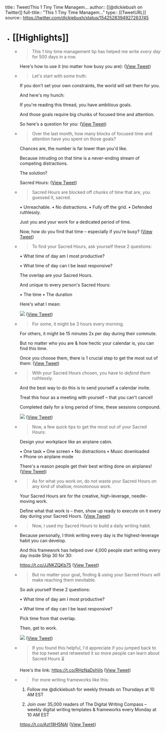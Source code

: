 title:: Tweet/This 1 Tiny Time Managem...
author:: [[@dickiebush on Twitter]]
full-title:: "This 1 Tiny Time Managem..."
type:: [[TweetURL]]
source:: https://twitter.com/dickiebush/status/1542528394927263745

- # [[Highlights]]
	- > This 1 tiny time management tip has helped me write *every day* for 500 days in a row.
	  
	  Here's how to use it (no matter how busy you are): ([View Tweet](https://twitter.com/dickiebush/status/1542528394927263745))
	- > Let's start with some truth:
	  
	  If you don't set your own constraints, the world will set them for you.
	  
	  And here's my hunch:
	  
	  If you're reading this thread, you have ambitious goals.
	  
	  And those goals require big chunks of focused time and attention.
	  
	  So here's a question for you: ([View Tweet](https://twitter.com/dickiebush/status/1542528399851274240))
	- > Over the last month, how many blocks of focused time and attention have you spent on those goals?
	  
	  Chances are, the number is far lower than you'd like.
	  
	  Because intruding on that time is a never-ending stream of competing distractions.
	  
	  The solution?
	  
	  Sacred Hours: ([View Tweet](https://twitter.com/dickiebush/status/1542528404901306368))
	- > Sacred Hours are blocked off chunks of time that are, you guessed it, sacred.
	  
	  • Unreachable.
	  • No distractions.
	  • Fully off the grid.
	  • Defended ruthlessly.
	  
	  Just you and your work for a dedicated period of time.
	  
	  Now, how do you find that time – especially if you're busy? ([View Tweet](https://twitter.com/dickiebush/status/1542528410081120257))
	- > To find your Sacred Hours, ask yourself these 2 questions:
	  
	  • What time of day am I most productive?
	  
	  • What time of day can I be least responsive?
	  
	  The overlap are your Sacred Hours.
	  
	  And unique to every person's Sacred Hours:
	  
	  • The time
	  • The duration
	  
	  Here's what I mean: 
	  
	  ![](https://pbs.twimg.com/media/FWgpa83WYAEuAXr.png) ([View Tweet](https://twitter.com/dickiebush/status/1542528417756848128))
	- > For some, it might be 3 hours every morning.
	  
	  For others, it might be 15 minutes 2x per day during their commute.
	  
	  But no matter who you are & how hectic your calendar is, you can find this time.
	  
	  Once you choose them, there is 1 crucial step to get the most out of them: ([View Tweet](https://twitter.com/dickiebush/status/1542528423083524096))
	- > With your Sacred Hours chosen, you have to *defend them* ruthlessly.
	  
	  And the best way to do this is to send yourself a calendar invite.
	  
	  Treat this hour as a meeting with yourself – that you can't cancel!
	  
	  Completed daily for a long period of time, these sessions compound. 
	  
	  ![](https://pbs.twimg.com/media/FWgpbsjXoAAlexm.jpg) ([View Tweet](https://twitter.com/dickiebush/status/1542528431849619457))
	- > Now, a few quick tips to get the most out of your Sacred Hours:
	  
	  Design your workplace like an airplane cabin.
	  
	  • One task
	  • One screen
	  • No distractions
	  • Music downloaded
	  • Phone on airplane mode
	  
	  There's a reason people get their best writing done on airplanes! ([View Tweet](https://twitter.com/dickiebush/status/1542528438590128128))
	- > As for what you work on, do not waste your Sacred Hours on any kind of shallow, monotonous work.
	  
	  Your Sacred Hours are for the creative, high-leverage, needle-moving work.
	  
	  Define what that work is – then, show up ready to execute on it every day during your Sacred Hours. ([View Tweet](https://twitter.com/dickiebush/status/1542528443841142784))
	- > Now, I used my Sacred Hours to build a daily writing habit.
	  
	  Because personally, I think writing every day is *the* highest-leverage habit you can develop.
	  
	  And this framework has helped over 4,000 people start writing every day inside Ship 30 for 30:
	  
	  https://t.co/JJNKZQKb75 ([View Tweet](https://twitter.com/dickiebush/status/1542528448794697728))
	- > But no matter your goal, finding & using your Sacred Hours will make reaching them inevitable.
	  
	  So ask yourself these 2 questions:
	  
	  • What time of day am I most productive?
	  
	  • What time of day can I be least responsive?
	  
	  Pick time from that overlap.
	  
	  Then, get to work. 
	  
	  ![](https://pbs.twimg.com/media/FWgpdMJX0AERlMK.png) ([View Tweet](https://twitter.com/dickiebush/status/1542528456478572545))
	- > If you found this helpful, I'd appreciate if you jumped back to the top tweet and retweeted it so more people can learn about Sacred Hours ⏳
	  
	  Here's the link:
	  https://t.co/RHzNaDxhVo ([View Tweet](https://twitter.com/dickiebush/status/1542533005121568768))
	- > For more writing frameworks like this:
	  
	  1. Follow me @dickiebush for weekly threads on Thursdays at 10 AM EST
	  
	  2. Join over 35,000 readers of The Digital Writing Compass – weekly digital writing templates & frameworks every Monday at 10 AM EST
	  
	  https://t.co/Azt18H5NAl ([View Tweet](https://twitter.com/dickiebush/status/1542557800349548548))